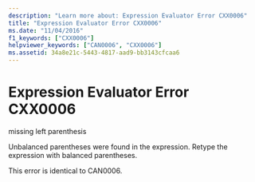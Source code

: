 ```yaml
---
description: "Learn more about: Expression Evaluator Error CXX0006"
title: "Expression Evaluator Error CXX0006"
ms.date: "11/04/2016"
f1_keywords: ["CXX0006"]
helpviewer_keywords: ["CAN0006", "CXX0006"]
ms.assetid: 34a8e21c-5443-4817-aad9-bb3143cfcaa6
---
```

# Expression Evaluator Error CXX0006

missing left parenthesis

Unbalanced parentheses were found in the expression. Retype the expression with balanced parentheses.

This error is identical to CAN0006.
